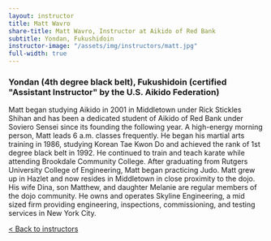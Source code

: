 ```yaml
---
layout: instructor
title: Matt Wavro
share-title: Matt Wavro, Instructor at Aikido of Red Bank
subtitle: Yondan, Fukushidoin
instructor-image: "/assets/img/instructors/matt.jpg"
full-width: true
---
```


### Yondan (4th degree black belt), Fukushidoin (certified "Assistant Instructor" by the U.S. Aikido Federation)

Matt began studying Aikido in 2001 in Middletown under Rick Stickles Shihan and has been a dedicated student of Aikido of Red Bank under Soviero Sensei since its founding the following year. A high-energy morning person, Matt leads 6 a.m. classes frequently. He began his martial arts training in 1986, studying Korean Tae Kwon Do and achieved the rank of 1st degree black belt in 1992. He continued to train and teach karate while attending Brookdale Community College. After graduating from Rutgers University College of Engineering, Matt began practicing Judo. Matt grew up in Hazlet and now resides in Middletown in close proximity to the dojo. His wife Dina, son Matthew, and daughter Melanie are regular members of the dojo community. He owns and operates Skyline Engineering, a mid sized firm providing engineering, inspections, commissioning, and testing services in New York City.

[< Back to instructors](/instructors/)
